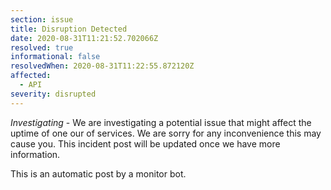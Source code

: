 ```yaml
---
section: issue
title: Disruption Detected
date: 2020-08-31T11:21:52.702066Z
resolved: true
informational: false
resolvedWhen: 2020-08-31T11:22:55.872120Z
affected:
  - API
severity: disrupted
---
```

*Investigating* - We are investigating a potential issue that might affect the uptime of one our of services. We are sorry for any inconvenience this may cause you. This incident post will be updated once we have more information.

This is an automatic post by a monitor bot.
        